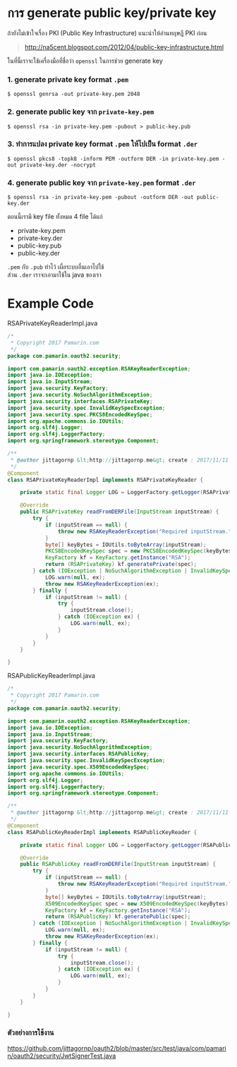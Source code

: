 # การ generate public key/private key

ถ้ายังไม่เข้าใจเรื่อง PKI (Public Key Infrastructure) แนะนำให้อ่านทฤษฎี PKI ก่อน

> http://na5cent.blogspot.com/2012/04/public-key-infrastructure.html  

ในที่นี้เราจะใช้เครื่องมือที่ชื่อว่า `openssl` ในการช่วย generate key  

### 1. generate private key format `.pem`

```shell
$ openssl genrsa -out private-key.pem 2048
```

### 2. generate public key จาก `private-key.pem`

```shell
$ openssl rsa -in private-key.pem -pubout > public-key.pub
```

### 3. ทำการแปลง private key format `.pem` ให้ไปเป็น format `.der` 

```shell
$ openssl pkcs8 -topk8 -inform PEM -outform DER -in private-key.pem -out private-key.der -nocrypt
```

### 4. generate public key จาก `private-key.pem` format `.der`
```shell
$ openssl rsa -in private-key.pem -pubout -outform DER -out public-key.der
```

ตอนนี้เรามี key file ทั้งหมด 4 file ได้แก่

- private-key.pem
- private-key.der
- public-key.pub
- public-key.der
  
  
`.pem` กับ `.pub` ทำไว้ เผื่อระบบอื่นเอาไปใช้  
ส่วน `.der` เราจะเอามาใช้ใน java ของเรา

# Example Code
RSAPrivateKeyReaderImpl.java
```java
/*
 * Copyright 2017 Pamarin.com
 */
package com.pamarin.oauth2.security;

import com.pamarin.oauth2.exception.RSAKeyReaderException;
import java.io.IOException;
import java.io.InputStream;
import java.security.KeyFactory;
import java.security.NoSuchAlgorithmException;
import java.security.interfaces.RSAPrivateKey;
import java.security.spec.InvalidKeySpecException;
import java.security.spec.PKCS8EncodedKeySpec;
import org.apache.commons.io.IOUtils;
import org.slf4j.Logger;
import org.slf4j.LoggerFactory;
import org.springframework.stereotype.Component;

/**
 * @author jittagornp &lt;http://jittagornp.me&gt; create : 2017/11/11
 */
@Component
class RSAPrivateKeyReaderImpl implements RSAPrivateKeyReader {

    private static final Logger LOG = LoggerFactory.getLogger(RSAPrivateKeyReaderImpl.class);

    @Override
    public RSAPrivateKey readFromDERFile(InputStream inputStream) {
        try {
            if (inputStream == null) {
                throw new RSAKeyReaderException("Required inputStream.");
            }
            byte[] keyBytes = IOUtils.toByteArray(inputStream);
            PKCS8EncodedKeySpec spec = new PKCS8EncodedKeySpec(keyBytes);
            KeyFactory kf = KeyFactory.getInstance("RSA");
            return (RSAPrivateKey) kf.generatePrivate(spec);
        } catch (IOException | NoSuchAlgorithmException | InvalidKeySpecException ex) {
            LOG.warn(null, ex);
            throw new RSAKeyReaderException(ex);
        } finally {
            if (inputStream != null) {
                try {
                    inputStream.close();
                } catch (IOException ex) {
                    LOG.warn(null, ex);
                }
            }
        }
    }

}
```
RSAPublicKeyReaderImpl.java
```java
/*
 * Copyright 2017 Pamarin.com
 */
package com.pamarin.oauth2.security;

import com.pamarin.oauth2.exception.RSAKeyReaderException;
import java.io.IOException;
import java.io.InputStream;
import java.security.KeyFactory;
import java.security.NoSuchAlgorithmException;
import java.security.interfaces.RSAPublicKey;
import java.security.spec.InvalidKeySpecException;
import java.security.spec.X509EncodedKeySpec;
import org.apache.commons.io.IOUtils;
import org.slf4j.Logger;
import org.slf4j.LoggerFactory;
import org.springframework.stereotype.Component;

/**
 * @author jittagornp &lt;http://jittagornp.me&gt; create : 2017/11/11
 */
@Component
class RSAPublicKeyReaderImpl implements RSAPublicKeyReader {

    private static final Logger LOG = LoggerFactory.getLogger(RSAPublicKeyReaderImpl.class);

    @Override
    public RSAPublicKey readFromDERFile(InputStream inputStream) {
        try {
            if (inputStream == null) {
                throw new RSAKeyReaderException("Required inputStream.");
            }
            byte[] keyBytes = IOUtils.toByteArray(inputStream);
            X509EncodedKeySpec spec = new X509EncodedKeySpec(keyBytes);
            KeyFactory kf = KeyFactory.getInstance("RSA");
            return (RSAPublicKey) kf.generatePublic(spec);
        } catch (IOException | NoSuchAlgorithmException | InvalidKeySpecException ex) {
            LOG.warn(null, ex);
            throw new RSAKeyReaderException(ex);
        } finally {
            if (inputStream != null) {
                try {
                    inputStream.close();
                } catch (IOException ex) {
                    LOG.warn(null, ex);
                }
            }
        }
    }

}
```
### ตัวอย่างการใช้งาน

https://github.com/jittagornp/oauth2/blob/master/src/test/java/com/pamarin/oauth2/security/JwtSignerTest.java  
